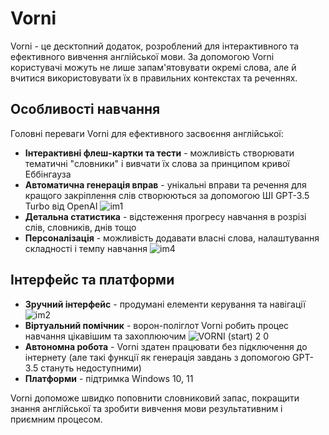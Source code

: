 # Vorni
Vorni - це десктопний додаток, розроблений для інтерактивного та ефективного вивчення англійської мови. За допомогою Vorni користувачі можуть не лише запам'ятовувати окремі слова, але й вчитися використовувати їх в правильних контекстах та реченнях.

## Особливості навчання
Головні переваги Vorni для ефективного засвоєння англійської:

- **Інтерактивні флеш-картки та тести** - можливість створювати тематичні "словники" і вивчати їх слова за принципом кривої Еббінгауза
- **Автоматична генерація вправ** - унікальні вправи та речення для кращого закріплення слів створюються за допомогою ШІ GPT-3.5 Turbo від OpenAI
  ![im1](https://github.com/andriystrizhak/EWL-FC/assets/115723613/851aa55c-35c0-44b6-aeea-de0a3ca8a551)
- **Детальна статистика** - відстеження прогресу навчання в розрізі слів, словників, днів тощо
- **Персоналізація** - можливість додавати власні слова, налаштування складності і темпу навчання
![im4](https://github.com/andriystrizhak/EWL-FC/assets/115723613/a808de86-d3d0-4d6a-807d-a11df3fa60e2)

## Інтерфейс та платформи

- **Зручний інтерфейс** - продумані елементи керування та навігації
  ![im2](https://github.com/andriystrizhak/EWL-FC/assets/115723613/d5771c59-95e3-46a2-b6e6-58f61e189fb6)
- **Віртуальний помічник** - ворон-поліглот Vorni робить процес навчання цікавішим та захоплюючим
  ![VORNI (start) 2 0](https://github.com/andriystrizhak/EWL-FC/assets/115723613/5c44d6d9-0045-485b-a8a3-e4d028ee8aad)
- **Автономна робота** - Vorni здатен працювати без підключення до інтернету 
(але такі функції як генерація завдань з допомогою GPT-3.5 стануть недоступними)
- **Платформи** - підтримка Windows 10, 11


Vorni допоможе швидко поповнити словниковий запас, покращити знання англійської та зробити вивчення мови результативним і приємним процесом.
